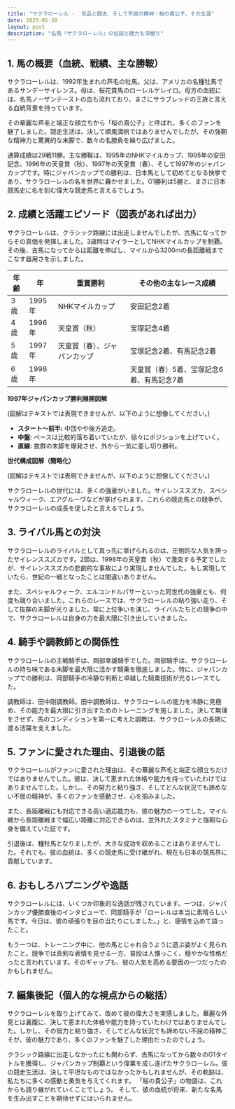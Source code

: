 ```yaml
---
title: "サクラローレル -  気品と闘志、そして不屈の精神：桜の貴公子、その生涯"
date: 2025-05-30
layout: post
description: "名馬『サクラローレル』の伝説と魅力を深堀り"
---
```


## 1. 馬の概要（血統、戦績、主な勝鞍）

サクラローレルは、1992年生まれの芦毛の牡馬。父は、アメリカの名種牡馬であるサンデーサイレンス。母は、桜花賞馬のローレルゲレイロ。母方の血統には、名馬ノーザンテーストの血も流れており、まさにサラブレッドの王族と言える血統背景を持っています。

その華麗な芦毛と端正な顔立ちから「桜の貴公子」と呼ばれ、多くのファンを魅了しました。競走生活は、決して順風満帆ではありませんでしたが、その強靭な精神力と驚異的な末脚で、数々の名勝負を繰り広げました。

通算成績は29戦11勝。主な勝鞍は、1995年のNHKマイルカップ、1995年の安田記念、1996年の天皇賞（秋）、1997年の天皇賞（春）、そして1997年のジャパンカップです。特にジャパンカップでの勝利は、日本馬として初めてとなる快挙であり、サクラローレルの名を世界に轟かせました。G1勝利は5勝と、まさに日本競馬史に名を刻む偉大な競走馬と言えるでしょう。


## 2. 成績と活躍エピソード（図表があれば出力）

サクラローレルは、クラシック路線には出走しませんでしたが、古馬になってからその真価を発揮しました。3歳時はマイラーとしてNHKマイルカップを制覇。その後、古馬になってからは距離を伸ばし、マイルから3200mの長距離戦までこなす器用さを示しました。

| 年齢 | 年 | 重賞勝利 | その他の主なレース成績 |
|---|---|---|---|
| 3歳 | 1995年 | NHKマイルカップ | 安田記念2着 |
| 4歳 | 1996年 | 天皇賞（秋） |  宝塚記念4着 |
| 5歳 | 1997年 | 天皇賞（春）、ジャパンカップ |  宝塚記念2着、有馬記念2着 |
| 6歳 | 1998年 |  |  天皇賞（春）5着、宝塚記念6着、有馬記念7着 |

**1997年ジャパンカップ勝利展開図解**

(図解はテキストでは表現できませんが、以下のように想像してください。)

* **スタート～前半:**  中団やや後方追走。
* **中盤:**  ペースは比較的落ち着いていたが、徐々にポジションを上げていく。
* **直線:**  抜群の末脚を爆発させ、外から一気に差し切り勝利。


**世代構成図解（簡略化）**

(図解はテキストでは表現できませんが、以下のように想像してください。)

サクラローレルの世代には、多くの強豪がいました。サイレンススズカ、スペシャルウィーク、エアグルーヴなどが挙げられます。これらの競走馬との競争が、サクラローレルの成長を促したと言えるでしょう。


## 3. ライバル馬との対決

サクラローレルのライバルとして真っ先に挙げられるのは、圧倒的な人気を誇ったサイレンススズカです。2頭は、1998年の天皇賞（秋）で激突する予定でしたが、サイレンススズカの悲劇的な事故により実現しませんでした。もし実現していたら、世紀の一戦となったことは間違いありません。

また、スペシャルウィーク、エルコンドルパサーといった同世代の強豪とも、何度も競り合いました。これらのレースでは、サクラローレルの粘り強い走り、そして抜群の末脚が光りました。常に上位争いを演じ、ライバルたちとの競争の中で、サクラローレルは自身の力を最大限に引き出していきました。


## 4. 騎手や調教師との関係性

サクラローレルの主戦騎手は、岡部幸雄騎手でした。岡部騎手は、サクラローレルの持ち味である末脚を最大限に活かす騎乗を徹底しました。特に、ジャパンカップでの勝利は、岡部騎手の冷静な判断と卓越した騎乗技術が光るレースでした。

調教師は、田中剛調教師。田中調教師は、サクラローレルの能力を冷静に見極め、その能力を最大限に引き出すためのトレーニングを施しました。決して無理をさせず、馬のコンディションを第一に考えた調教は、サクラローレルの長期に渡る活躍を支えました。


## 5. ファンに愛された理由、引退後の話

サクラローレルがファンに愛された理由は、その華麗な芦毛と端正な顔立ちだけではありませんでした。彼は、決して恵まれた体格や能力を持っていたわけではありませんでした。しかし、その努力と粘り強さ、そしてどんな状況でも諦めない不屈の精神が、多くのファンを感動させ、心を掴みました。

また、長距離戦にも対応できる高い適応能力も、彼の魅力の一つでした。マイル戦から長距離戦まで幅広い距離に対応できるのは、並外れたスタミナと強靭な心身を備えていた証です。

引退後は、種牡馬となりましたが、大きな成功を収めることはありませんでした。それでも、彼の血統は、多くの競走馬に受け継がれ、現在も日本の競馬界に貢献しています。


## 6. おもしろハプニングや逸話

サクラローレルには、いくつか印象的な逸話が残されています。一つは、ジャパンカップ優勝直後のインタビューで、岡部騎手が「ローレルは本当に素晴らしい馬です。今日は、彼の頑張りを目の当たりにしました。」と、感情を込めて語ったこと。

もう一つは、トレーニング中に、他の馬とじゃれ合うように遊ぶ姿がよく見られたこと。競争では真剣な表情を見せる一方、普段は人懐っこく、穏やかな性格だったと言われています。そのギャップも、彼の人気を高める要因の一つだったのかもしれません。


## 7. 編集後記（個人的な視点からの総括）

サクラローレルを取り上げてみて、改めて彼の偉大さを実感しました。華麗な外見とは裏腹に、決して恵まれた体格や能力を持っていたわけではありませんでした。しかし、その努力と粘り強さ、そしてどんな状況でも諦めない不屈の精神こそが、彼の魅力であり、多くのファンを魅了した理由だったのでしょう。

クラシック路線に出走しなかったにも関わらず、古馬になってから数々のG1タイトルを獲得し、ジャパンカップ制覇という偉業を成し遂げたサクラローレル。彼の競走生活は、決して平坦なものではなかったかもしれませんが、その軌跡は、私たちに多くの感動と勇気を与えてくれます。  「桜の貴公子」の物語は、これからも語り継がれていくことでしょう。  そして、彼の血統が将来、新たな名馬を生み出すことを期待せずにはいられません。
